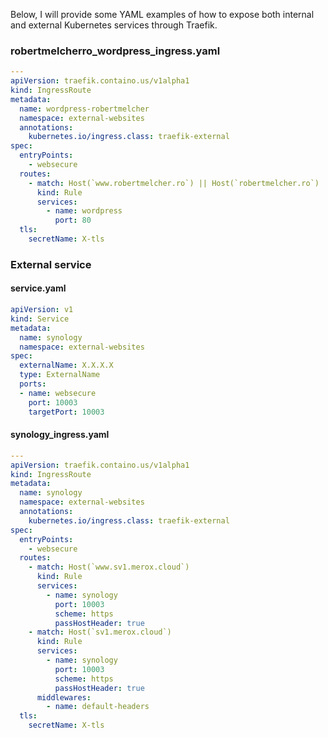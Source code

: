 
 Below, I will provide some YAML examples of how to expose both internal and external Kubernetes services through Traefik.

### robertmelcherro_wordpress_ingress.yaml
```yaml
---
apiVersion: traefik.containo.us/v1alpha1
kind: IngressRoute
metadata:
  name: wordpress-robertmelcher
  namespace: external-websites
  annotations:
    kubernetes.io/ingress.class: traefik-external
spec:
  entryPoints:
    - websecure
  routes:
    - match: Host(`www.robertmelcher.ro`) || Host(`robertmelcher.ro`)
      kind: Rule
      services:
        - name: wordpress
          port: 80
  tls:
    secretName: X-tls
```
### External service

#### service.yaml

```yaml
apiVersion: v1
kind: Service
metadata:
  name: synology
  namespace: external-websites
spec:
  externalName: X.X.X.X
  type: ExternalName
  ports:
  - name: websecure
    port: 10003
    targetPort: 10003
```

#### synology_ingress.yaml

```yaml
---
apiVersion: traefik.containo.us/v1alpha1
kind: IngressRoute
metadata:
  name: synology
  namespace: external-websites
  annotations:
    kubernetes.io/ingress.class: traefik-external
spec:
  entryPoints:
    - websecure
  routes:
    - match: Host(`www.sv1.merox.cloud`)
      kind: Rule
      services:
        - name: synology
          port: 10003
          scheme: https
          passHostHeader: true
    - match: Host(`sv1.merox.cloud`)
      kind: Rule
      services:
        - name: synology
          port: 10003
          scheme: https
          passHostHeader: true
      middlewares:
        - name: default-headers
  tls:
    secretName: X-tls
```